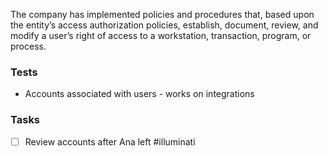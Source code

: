 The company has implemented policies and procedures that, based upon the entity’s access authorization policies, establish, document, review, and modify a user’s right of access to a workstation, transaction, program, or process.


### Tests
* Accounts associated with users - works on integrations


### Tasks
- [ ] Review accounts after Ana left #illuminati 